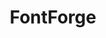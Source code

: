 ---
title: "FontForge"
description: "Open-source font editor that can be used in forensics to analyze and extract data from font files, or create steganographic fonts."
platforms: ["windows", "linux", "macos"]
categories: ["Stego", "Misc"]
tags: ["font-analysis", "font-editing", "steganography", "data-hiding", "forensic-analysis"]
url: "https://fontforge.org/en-US/"
github: "https://github.com/fontforge/fontforge"
documentation: "https://fontforge.org/docs/index.html"
---
